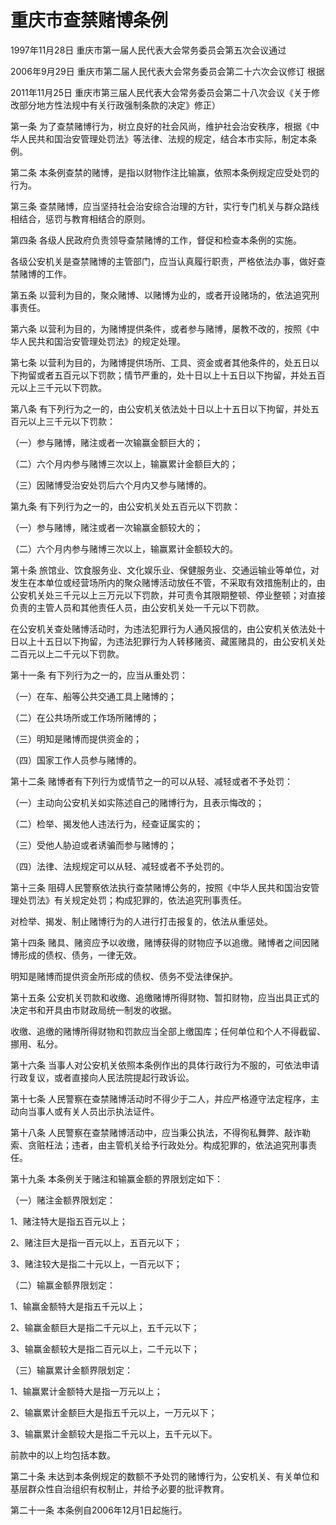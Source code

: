 # 重庆市查禁赌博条例

1997年11月28日 重庆市第一届人民代表大会常务委员会第五次会议通过

2006年9月29日 重庆市第二届人民代表大会常务委员会第二十六次会议修订  根据

2011年11月25日 重庆市第三届人民代表大会常务委员会第二十八次会议《关于修改部分地方性法规中有关行政强制条款的决定》修正）

<!-- INFO END -->

第一条 为了查禁赌博行为，树立良好的社会风尚，维护社会治安秩序，根据《中华人民共和国治安管理处罚法》等法律、法规的规定，结合本市实际，制定本条例。

第二条 本条例查禁的赌博，是指以财物作注比输赢，依照本条例规定应受处罚的行为。

第三条 查禁赌博，应当坚持社会治安综合治理的方针，实行专门机关与群众路线相结合，惩罚与教育相结合的原则。

第四条 各级人民政府负责领导查禁赌博的工作，督促和检查本条例的实施。

各级公安机关是查禁赌博的主管部门，应当认真履行职责，严格依法办事，做好查禁赌博的工作。

第五条 以营利为目的，聚众赌博、以赌博为业的，或者开设赌场的，依法追究刑事责任。

第六条 以营利为目的，为赌博提供条件，或者参与赌博，屡教不改的，按照《中华人民共和国治安管理处罚法》的规定处理。

第七条 以营利为目的，为赌博提供场所、工具、资金或者其他条件的，处五日以下拘留或者五百元以下罚款；情节严重的，处十日以上十五日以下拘留，并处五百元以上三千元以下罚款。

第八条 有下列行为之一的，由公安机关依法处十日以上十五日以下拘留，并处五百元以上三千元以下罚款：

（一）参与赌博，赌注或者一次输赢金额巨大的；

（二）六个月内参与赌博三次以上，输赢累计金额巨大的；

（三）因赌博受治安处罚后六个月内又参与赌博的。

第九条 有下列行为之一的，由公安机关处五百元以下罚款：

（一）参与赌博，赌注或者一次输赢金额较大的；

（二）六个月内参与赌博三次以上，输赢累计金额较大的。

第十条 旅馆业、饮食服务业、文化娱乐业、保健服务业、交通运输业等单位，对发生在本单位或经营场所内的聚众赌博活动放任不管，不采取有效措施制止的，由公安机关处三千元以上三万元以下罚款，并可责令其限期整顿、停业整顿；对直接负责的主管人员和其他责任人员，由公安机关处一千元以下罚款。

在公安机关查处赌博活动时，为违法犯罪行为人通风报信的，由公安机关依法处十日以上十五日以下拘留，为违法犯罪行为人转移赌资、藏匿赌具的，由公安机关处二百元以上二千元以下罚款。

第十一条 有下列行为之一的，应当从重处罚：

（一）在车、船等公共交通工具上赌博的；

（二）在公共场所或工作场所赌博的；

（三）明知是赌博而提供资金的；

（四）国家工作人员参与赌博的。

第十二条 赌博者有下列行为或情节之一的可以从轻、减轻或者不予处罚：

（一）主动向公安机关如实陈述自己的赌博行为，且表示悔改的；

（二）检举、揭发他人违法行为，经查证属实的；

（三）受他人胁迫或者诱骗而参与赌博的；

（四）法律、法规规定可以从轻、减轻或者不予处罚的。

第十三条 阻碍人民警察依法执行查禁赌博公务的，按照《中华人民共和国治安管理处罚法》有关规定处罚；构成犯罪的，依法追究刑事责任。

对检举、揭发、制止赌博行为的人进行打击报复的，依法从重惩处。

第十四条 赌具、赌资应予以收缴，赌博获得的财物应予以追缴。赌博者之间因赌博形成的债权、债务，一律无效。

明知是赌博而提供资金所形成的债权、债务不受法律保护。

第十五条 公安机关罚款和收缴、追缴赌博所得财物、暂扣财物，应当出具正式的决定书和开具由市财政局统一制发的收据。

收缴、追缴的赌博所得财物和罚款应当全部上缴国库；任何单位和个人不得截留、挪用、私分。

第十六条 当事人对公安机关依照本条例作出的具体行政行为不服的，可依法申请行政复议，或者直接向人民法院提起行政诉讼。

第十七条 人民警察在查禁赌博活动时不得少于二人，并应严格遵守法定程序，主动向当事人或有关人员出示执法证件。

第十八条 人民警察在查禁赌博活动中，应当秉公执法，不得徇私舞弊、敲诈勒索、贪赃枉法；违者，由主管机关给予行政处分。构成犯罪的，依法追究刑事责任。

第十九条 本条例关于赌注和输赢金额的界限划定如下：

（一）赌注金额界限划定：

1、赌注特大是指五百元以上；

2、赌注巨大是指一百元以上，五百元以下；

3、赌注较大是指二十元以上，一百元以下；

（二）输赢金额界限划定：

1、输赢金额特大是指五千元以上；

2、输赢金额巨大是指二千元以上，五千元以下；

3、输赢金额较大是指二百元以上，二千元以下；

（三）输赢累计金额界限划定：

1、输赢累计金额特大是指一万元以上；

2、输赢累计金额巨大是指五千元以上，一万元以下；

3、输赢累计金额较大是指二千元以上，五千元以下。

前款中的以上均包括本数。

第二十条 未达到本条例规定的数额不予处罚的赌博行为，公安机关、有关单位和基层群众性自治组织有权制止，并给予必要的批评教育。

第二十一条 本条例自2006年12月1日起施行。